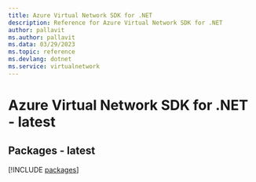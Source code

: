 ```yaml
---
title: Azure Virtual Network SDK for .NET
description: Reference for Azure Virtual Network SDK for .NET
author: pallavit
ms.author: pallavit
ms.data: 03/29/2023
ms.topic: reference
ms.devlang: dotnet
ms.service: virtualnetwork
---
```

# Azure Virtual Network SDK for .NET - latest
## Packages - latest
[!INCLUDE [packages](virtual-network-index.md)]